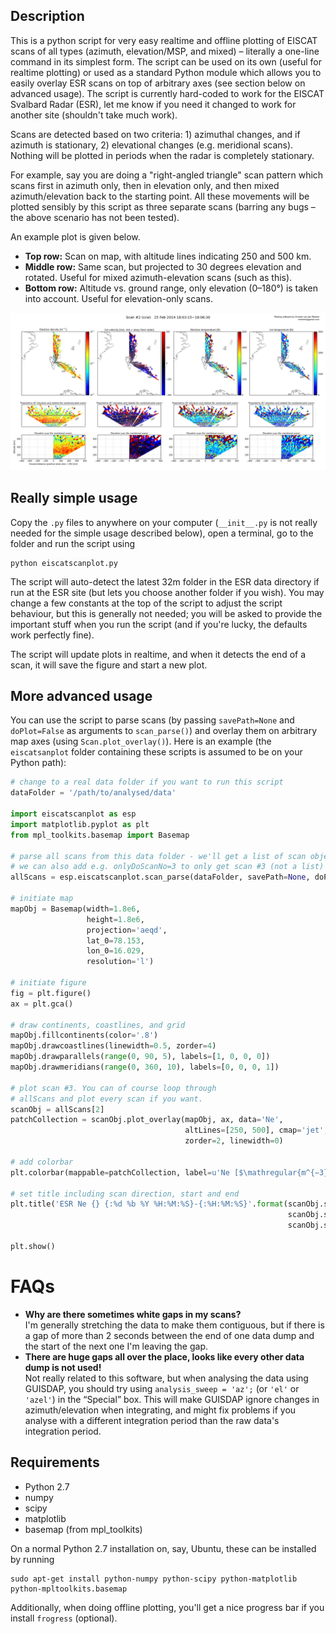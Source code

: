 Description
-----------

This is a python script for very easy realtime and offline plotting of EISCAT scans of all types (azimuth, elevation/MSP, and mixed) – literally a one-line command in its simplest form. The script can be used on its own (useful for realtime plotting) or used as a standard Python module which allows you to easily overlay ESR scans on top of arbitrary axes (see section below on advanced usage). The script is currently hard-coded to work for the EISCAT Svalbard Radar (ESR), let me know if you need it changed to work for another site (shouldn't take much work).

Scans are detected based on two criteria: 1) azimuthal changes, and if azimuth is stationary, 2) elevational changes (e.g. meridional scans). Nothing will be plotted in periods when the radar is completely stationary.

For example, say you are doing a "right-angled triangle" scan pattern which scans first in azimuth only, then in elevation only, and then mixed azimuth/elevation back to the starting point. All these movements will be plotted sensibly by this script as three separate scans (barring any bugs – the above scenario has not been tested).

An example plot is given below.

* **Top row:** Scan on map, with altitude lines indicating 250 and 500 km.
* **Middle row:** Same scan, but projected to 30 degrees elevation and rotated. Useful for mixed azimuth-elevation scans (such as this).
* **Bottom row:** Altitude vs. ground range, only elevation (0–180°) is taken into account. Useful for elevation-only scans.

![Example](example.png)

Really simple usage
-------------------

Copy the `.py` files to anywhere on your computer (`__init__.py` is not really needed for the simple usage described below), open a terminal, go to the folder and run the script using

    python eiscatscanplot.py
    
The script will auto-detect the latest 32m folder in the ESR data directory if run at the ESR site (but lets you choose another folder if you wish). You may change a few constants at the top of the script to adjust the script behaviour, but this is generally not needed; you will be asked to provide the important stuff when you run the script (and if you're lucky, the defaults work perfectly fine).

The script will update plots in realtime, and when it detects the end of a scan, it will save the figure and start a new plot.

More advanced usage
-------------------

You can use the script to parse scans (by passing `savePath=None` and `doPlot=False` as arguments to `scan_parse()`) and overlay them on arbitrary map axes (using `Scan.plot_overlay()`). Here is an example (the `eiscatsanplot` folder containing these scripts is assumed to be on your Python path):

```python
# change to a real data folder if you want to run this script
dataFolder = '/path/to/analysed/data'

import eiscatscanplot as esp
import matplotlib.pyplot as plt
from mpl_toolkits.basemap import Basemap

# parse all scans from this data folder - we'll get a list of scan objects.
# we can also add e.g. onlyDoScanNo=3 to only get scan #3 (not a list)
allScans = esp.eiscatscanplot.scan_parse(dataFolder, savePath=None, doPlot=False)

# initiate map
mapObj = Basemap(width=1.8e6,
                 height=1.8e6,
                 projection='aeqd',
                 lat_0=78.153,
                 lon_0=16.029,
                 resolution='l')

# initiate figure
fig = plt.figure()
ax = plt.gca()

# draw continents, coastlines, and grid
mapObj.fillcontinents(color='.8')
mapObj.drawcoastlines(linewidth=0.5, zorder=4)
mapObj.drawparallels(range(0, 90, 5), labels=[1, 0, 0, 0])
mapObj.drawmeridians(range(0, 360, 10), labels=[0, 0, 0, 1])

# plot scan #3. You can of course loop through
# allScans and plot every scan if you want.
scanObj = allScans[2]
patchCollection = scanObj.plot_overlay(mapObj, ax, data='Ne',
                                       altLines=[250, 500], cmap='jet',
                                       zorder=2, linewidth=0)

# add colorbar
plt.colorbar(mappable=patchCollection, label=u'Ne [$\mathregular{m^{−3}}$]')

# set title including scan direction, start and end
plt.title('ESR Ne {} {:%d %b %Y %H:%M:%S}-{:%H:%M:%S}'.format(scanObj.scDir,
                                                              scanObj.scanStart,
                                                              scanObj.scanEnd))

plt.show()
```

FAQs
====

* **Why are there sometimes white gaps in my scans?**  
I'm generally stretching the data to make them contiguous, but if there is a gap of more than 2 seconds between the end of one data dump and the start of the next one I'm leaving the gap.
* **There are huge gaps all over the place, looks like every other data dump is not used!**  
Not really related to this software, but when analysing the data using GUISDAP, you should try using `analysis_sweep = 'az';` (or `'el'` or `'azel'`) in the “Special” box. This will make GUISDAP ignore changes in azimuth/elevation when integrating, and might fix problems if you analyse with a different integration period than the raw data's integration period.

Requirements
------------

* Python 2.7
* numpy
* scipy
* matplotlib
* basemap (from mpl_toolkits)

On a normal Python 2.7 installation on, say, Ubuntu, these can be installed by running

    sudo apt-get install python-numpy python-scipy python-matplotlib python-mpltoolkits.basemap

Additionally, when doing offline plotting, you'll get a nice progress bar if you install `frogress` (optional).
